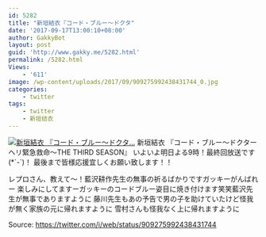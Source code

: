 ```yaml
---
id: 5282
title: "新垣結衣『コード・ブルー～ドクタ"
date: '2017-09-17T13:00:10+08:00'
author: GakkyBot
layout: post
guid: 'http://www.gakky.me/5282.html'
permalink: /5282.html
Views:
    - '611'
image: /wp-content/uploads/2017/09/909275992438431744_0.jpg
categories:
    - twitter
tags:
    - twitter
    - 新垣结衣
---
```


[![新垣結衣
『コード・ブルー～ドクタ...](http://www.yui-aragaki.org/wp-content/uploads/2017/09/909275992438431744_0.jpg)](http://www.yui-aragaki.org/wp-content/uploads/2017/09/909275992438431744_0.jpg)
新垣結衣
『コード・ブルー～ドクターヘリ緊急救命～THE THIRD SEASON』
いよいよ明日よる9時！最終回放送です(\*´-`)！
最後まで皆様応援宜しくお願い致します！！

レプロさん、教えて～！藍沢耕作先生の無事の祈るばかりですガッキーがんばれー
楽しみにしてますーガッキーのコードブルー姿目に焼き付けます笑笑藍沢先生が無事でありますように
藤川先生もあの予告で男の子を助けていたけど怪我が無く家族の元に帰れますように
雪村さんも怪我なく上に帰れますように

Source: <https://twitter.com/i/web/status/909275992438431744>
